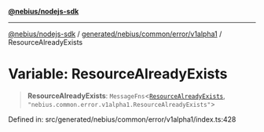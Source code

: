 [**@nebius/nodejs-sdk**](../../../../../../README.md)

***

[@nebius/nodejs-sdk](../../../../../../README.md) / [generated/nebius/common/error/v1alpha1](../README.md) / ResourceAlreadyExists

# Variable: ResourceAlreadyExists

> **ResourceAlreadyExists**: `MessageFns`\<[`ResourceAlreadyExists`](../interfaces/ResourceAlreadyExists.md), `"nebius.common.error.v1alpha1.ResourceAlreadyExists"`\>

Defined in: src/generated/nebius/common/error/v1alpha1/index.ts:428
